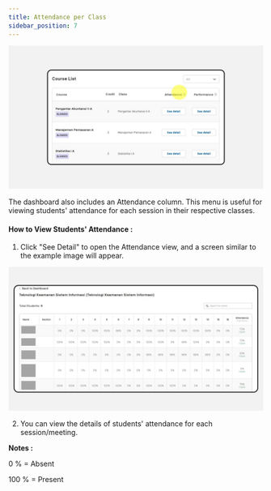 ```yaml
---
title: Attendance per Class
sidebar_position: 7
---
```

![](/img/degree-lecture-attendance.jpg)

The dashboard also includes an Attendance column. This menu is useful for viewing students' attendance for each session in their respective classes.

#### **How to View Students' Attendance :**

1. Click "See Detail" to open the Attendance view, and a screen similar to the example image will appear.

![](/img/degree-lecture-attendance-2.jpg)

2. You can view the details of students' attendance for each session/meeting.

**Notes :** 

0 % = Absent

100 % = Present
